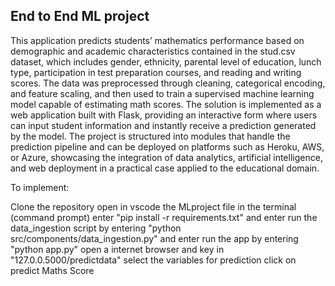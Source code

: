 ## End to End ML project 
This application predicts students’ mathematics performance based on demographic and academic characteristics contained in the stud.csv dataset, which includes gender, ethnicity, parental level of education, lunch type, participation in test preparation courses, and reading and writing scores. The data was preprocessed through cleaning, categorical encoding, and feature scaling, and then used to train a supervised machine learning model capable of estimating math scores. The solution is implemented as a web application built with Flask, providing an interactive form where users can input student information and instantly receive a prediction generated by the model. The project is structured into modules that handle the prediction pipeline and can be deployed on platforms such as Heroku, AWS, or Azure, showcasing the integration of data analytics, artificial intelligence, and web deployment in a practical case applied to the educational domain.

To implement:

Clone the repository
open in vscode the MLproject file
in the terminal (command prompt) enter "pip install -r requirements.txt" and enter
run the data_ingestion script by entering "python src/components/data_ingestion.py" and enter
run the app by entering "python app.py"
open a internet browser and key in "127.0.0.5000/predictdata"
select the variables for prediction
click on predict Maths Score